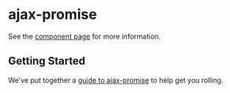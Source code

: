 ajax-promise
================

See the [component page](https://github.com/spirosikmd/ajax-promise) for more information.

## Getting Started

We've put together a [guide to ajax-promise](https://github.com/spirosikmd/ajax-promise) to help get you rolling.
